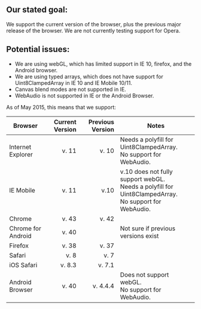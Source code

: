 ## Our stated goal:

We support the current version of the browser, plus the previous major release of the browser.  We are not currently testing support for Opera.

## Potential issues:

* We are using webGL, which has limited support in IE 10, firefox, and the Android browser.
* We are using typed arrays, which does not have support for Uint8ClampedArray in IE 10 and IE Mobile 10/11.
* Canvas blend modes are not supported in IE.
* WebAudio is not supported in IE or the Android Browser.


As of May 2015, this means that we support:

|Browser            |  Current Version  | Previous Version|  Notes                    
|-------------------|------------------:|----------------:|--------------
|Internet Explorer  |             v. 11 |  v. 10          | Needs a polyfill for Uint8ClampedArray.  <br> No support for WebAudio. 
|IE Mobile          |             v. 11 |  v.10           | v.10 does not fully support webGL.<br>Needs a polyfill for Uint8ClampedArray.   <br> No support for WebAudio.
|Chrome             |             v. 43 |  v. 42          |
|Chrome for Android |             v. 40 |                 | Not sure if previous versions exist
|Firefox            |             v. 38 |  v. 37          | 
|Safari             |             v. 8  |  v. 7           |
|iOS Safari         |             v. 8.3|  v. 7.1         |
|Android Browser    |             v. 40 |  v. 4.4.4       | Does not support webGL.  <br> No support for WebAudio.